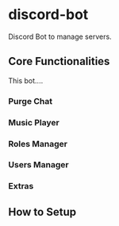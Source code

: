 # discord-bot
Discord Bot to manage servers.

## Core Functionalities

This bot....

### Purge Chat

### Music Player

### Roles Manager

### Users Manager

### Extras

## How to Setup
